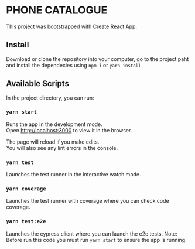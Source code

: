 # PHONE CATALOGUE
This project was bootstrapped with [Create React App](https://github.com/facebook/create-react-app).

## Install
Download or clone the repository into your computer, go to the project paht and install the dependecies
using `npm i` or `yarn install`

## Available Scripts
In the project directory, you can run:

### `yarn start`
Runs the app in the development mode.<br />
Open [http://localhost:3000](http://localhost:3000) to view it in the browser.

The page will reload if you make edits.<br />
You will also see any lint errors in the console.

### `yarn test`
Launches the test runner in the interactive watch mode.<br />

### `yarn coverage`
Launches the test runner with coverage where you can check code coverage.

### `yarn test:e2e`
Launches the cypress client where you can launch the e2e tests.
Note: Before run this code you must run `yarn start` to ensure the app is running.



